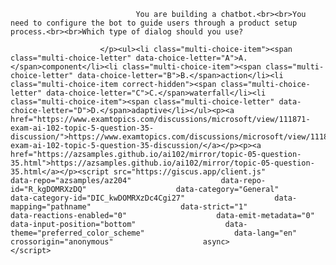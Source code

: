 <p class="card-text">
							
								You are building a chatbot.<br><br>You need to configure the bot to guide users through a product setup process.<br><br>Which type of dialog should you use?
							
						</p><ul><li class="multi-choice-item"><span class="multi-choice-letter" data-choice-letter="A">A.</span>component</li><li class="multi-choice-item"><span class="multi-choice-letter" data-choice-letter="B">B.</span>action</li><li class="multi-choice-item correct-hidden"><span class="multi-choice-letter" data-choice-letter="C">C.</span>waterfall</li><li class="multi-choice-item"><span class="multi-choice-letter" data-choice-letter="D">D.</span>adaptive</li></ul><p><a href="https://www.examtopics.com/discussions/microsoft/view/111871-exam-ai-102-topic-5-question-35-discussion/">https://www.examtopics.com/discussions/microsoft/view/111871-exam-ai-102-topic-5-question-35-discussion/</a></p><p><a href="https://azsamples.github.io/ai102/mirror/topic-05-question-35.html">https://azsamples.github.io/ai102/mirror/topic-05-question-35.html</a></p><script src="https://giscus.app/client.js"                    data-repo="azsamples/az204"                    data-repo-id="R_kgDOMRXzDQ"                    data-category="General"                    data-category-id="DIC_kwDOMRXzDc4Cgi27"                    data-mapping="pathname"                    data-strict="1"                    data-reactions-enabled="0"                    data-emit-metadata="0"                    data-input-position="bottom"                    data-theme="preferred_color_scheme"                    data-lang="en"                    crossorigin="anonymous"                    async>                    </script>